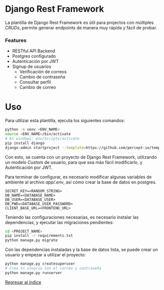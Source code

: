 # Django Rest Framework

La plantilla de Django Rest Framework es útil para projectos con múltiples _CRUDs_, permite generar endpoints de manera muy rápida y fácil de probar.
### Features
* RESTful API Backend
* Postgres configurado
* Autenticación por JWT
* Signup de usuarios
  * Verificación de correos
  * Cambio de contraseña
  * Consultar perfil
  * Cambio de correo

# Uso
Para utilizar esta plantilla, ejecuta los siguientes comandos:
```bash
python -m venv <ENV_NAME>
source <ENV_NAME>/bin/activate
# En windows: env/Scripts/activate
pip install django
django-admin startproject --template=https://github.com/percept-io/templates/archive/drf.zip <PROJECT_NAME>
```

Con esto, se cuenta con un proyecto de Django Rest Framework, utilizando un modelo _Custom_ de usuario, para que sea más fácil modificarlo, y Autenticación por JWT.

Para terminar de configurar, es necesario modificar algunas variables de ambiente al archivo _app/.env_, así cómo crear la base de datos en postgres.

```
SECRET_KEY=<RANDOM_STRING>
DB_NAME=<DATABASE_NAME>
DB_USER=<DATABASE_USER>
DB_PWD=<DATABASE_USER_PASSWORD>
CLIENT_BASE_URL=<FRONTEND_URL>
```

Teniendo las configuraciones necesarias, es necesario instalar las dependencias, y ejecutar las migraciones pendientes:

```bash
cd <PROJECT_NAME>
pip install -r requirements.txt
python manage.py migrate
```

Con las dependencias instaladas y la base de datos lista, se puede crear un usuario y empezar a utilizar el proyecto:
```bash
python manage.py createsuperuser
# Crea tu usuario con el correo y contraseña
python manage.py runserver
```

[Regresar al índice](https://github.com/percept-io/templates/tree/master)
